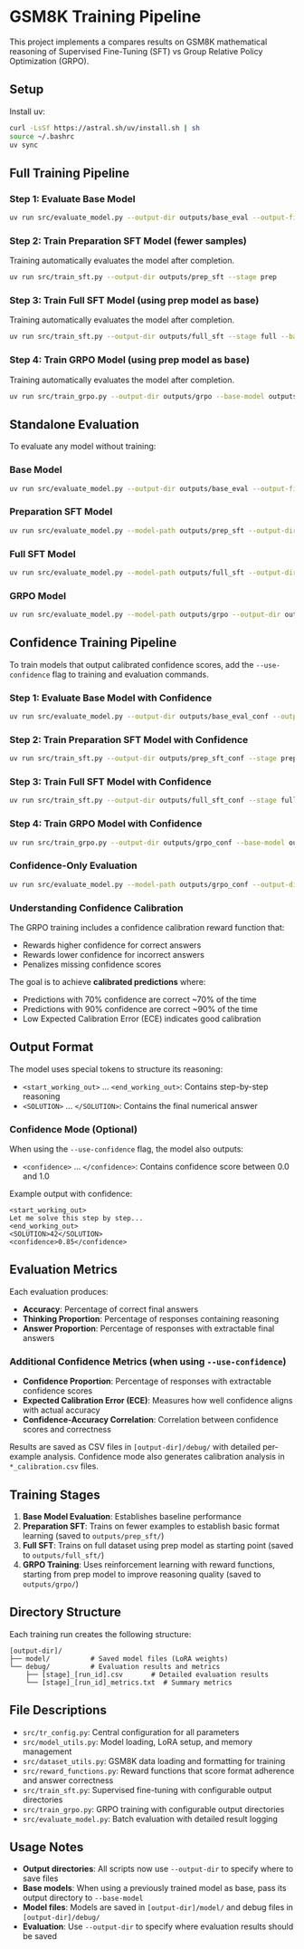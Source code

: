 # GSM8K Training Pipeline

This project implements a compares results on GSM8K mathematical reasoning of Supervised Fine-Tuning (SFT) vs Group Relative Policy Optimization (GRPO).

## Setup

Install uv:
```bash
curl -LsSf https://astral.sh/uv/install.sh | sh
source ~/.bashrc
uv sync
```

## Full Training Pipeline

### Step 1: Evaluate Base Model
```bash
uv run src/evaluate_model.py --output-dir outputs/base_eval --output-file base_model_eval.csv
```

### Step 2: Train Preparation SFT Model (fewer samples)
Training automatically evaluates the model after completion.
```bash
uv run src/train_sft.py --output-dir outputs/prep_sft --stage prep
```

### Step 3: Train Full SFT Model (using prep model as base)
Training automatically evaluates the model after completion.
```bash
uv run src/train_sft.py --output-dir outputs/full_sft --stage full --base-model outputs/prep_sft
```

### Step 4: Train GRPO Model (using prep model as base)
Training automatically evaluates the model after completion.
```bash
uv run src/train_grpo.py --output-dir outputs/grpo --base-model outputs/prep_sft
```

## Standalone Evaluation

To evaluate any model without training:

### Base Model
```bash
uv run src/evaluate_model.py --output-dir outputs/base_eval --output-file base_model_eval.csv
```

### Preparation SFT Model
```bash
uv run src/evaluate_model.py --model-path outputs/prep_sft --output-dir outputs/prep_sft_eval --output-file prep_sft_eval.csv
```

### Full SFT Model
```bash
uv run src/evaluate_model.py --model-path outputs/full_sft --output-dir outputs/full_sft_eval --output-file full_sft_eval.csv
```

### GRPO Model
```bash
uv run src/evaluate_model.py --model-path outputs/grpo --output-dir outputs/grpo_eval --output-file grpo_eval.csv
```

## Confidence Training Pipeline

To train models that output calibrated confidence scores, add the `--use-confidence` flag to training and evaluation commands.

### Step 1: Evaluate Base Model with Confidence
```bash
uv run src/evaluate_model.py --output-dir outputs/base_eval_conf --output-file base_model_eval_conf.csv --use-confidence
```

### Step 2: Train Preparation SFT Model with Confidence
```bash
uv run src/train_sft.py --output-dir outputs/prep_sft_conf --stage prep --use-confidence
```

### Step 3: Train Full SFT Model with Confidence
```bash
uv run src/train_sft.py --output-dir outputs/full_sft_conf --stage full --base-model outputs/prep_sft_conf --use-confidence
```

### Step 4: Train GRPO Model with Confidence
```bash
uv run src/train_grpo.py --output-dir outputs/grpo_conf --base-model outputs/prep_sft_conf --use-confidence
```

### Confidence-Only Evaluation
```bash
uv run src/evaluate_model.py --model-path outputs/grpo_conf --output-dir outputs/grpo_conf_eval --output-file grpo_conf_eval.csv --use-confidence
```

### Understanding Confidence Calibration

The GRPO training includes a confidence calibration reward function that:
- Rewards higher confidence for correct answers
- Rewards lower confidence for incorrect answers
- Penalizes missing confidence scores

The goal is to achieve **calibrated predictions** where:
- Predictions with 70% confidence are correct ~70% of the time
- Predictions with 90% confidence are correct ~90% of the time
- Low Expected Calibration Error (ECE) indicates good calibration

## Output Format

The model uses special tokens to structure its reasoning:
- `<start_working_out>` ... `<end_working_out>`: Contains step-by-step reasoning
- `<SOLUTION>` ... `</SOLUTION>`: Contains the final numerical answer

### Confidence Mode (Optional)
When using the `--use-confidence` flag, the model also outputs:
- `<confidence>` ... `</confidence>`: Contains confidence score between 0.0 and 1.0

Example output with confidence:
```
<start_working_out>
Let me solve this step by step...
<end_working_out>
<SOLUTION>42</SOLUTION>
<confidence>0.85</confidence>
```

## Evaluation Metrics

Each evaluation produces:
- **Accuracy**: Percentage of correct final answers
- **Thinking Proportion**: Percentage of responses containing reasoning
- **Answer Proportion**: Percentage of responses with extractable final answers

### Additional Confidence Metrics (when using `--use-confidence`)
- **Confidence Proportion**: Percentage of responses with extractable confidence scores
- **Expected Calibration Error (ECE)**: Measures how well confidence aligns with actual accuracy
- **Confidence-Accuracy Correlation**: Correlation between confidence scores and correctness

Results are saved as CSV files in `[output-dir]/debug/` with detailed per-example analysis. Confidence mode also generates calibration analysis in `*_calibration.csv` files.

## Training Stages

1. **Base Model Evaluation**: Establishes baseline performance
2. **Preparation SFT**: Trains on fewer examples to establish basic format learning (saved to `outputs/prep_sft/`)
3. **Full SFT**: Trains on full dataset using prep model as starting point (saved to `outputs/full_sft/`)
4. **GRPO Training**: Uses reinforcement learning with reward functions, starting from prep model to improve reasoning quality (saved to `outputs/grpo/`)

## Directory Structure

Each training run creates the following structure:
```
[output-dir]/
├── model/          # Saved model files (LoRA weights)
└── debug/          # Evaluation results and metrics
    ├── [stage]_[run_id].csv       # Detailed evaluation results
    └── [stage]_[run_id]_metrics.txt  # Summary metrics
```

## File Descriptions

- `src/tr_config.py`: Central configuration for all parameters
- `src/model_utils.py`: Model loading, LoRA setup, and memory management
- `src/dataset_utils.py`: GSM8K data loading and formatting for training
- `src/reward_functions.py`: Reward functions that score format adherence and answer correctness
- `src/train_sft.py`: Supervised fine-tuning with configurable output directories
- `src/train_grpo.py`: GRPO training with configurable output directories
- `src/evaluate_model.py`: Batch evaluation with detailed result logging

## Usage Notes

- **Output directories**: All scripts now use `--output-dir` to specify where to save files
- **Base models**: When using a previously trained model as base, pass its output directory to `--base-model`
- **Model files**: Models are saved in `[output-dir]/model/` and debug files in `[output-dir]/debug/`
- **Evaluation**: Use `--output-dir` to specify where evaluation results should be saved
